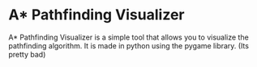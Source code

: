 # A* Pathfinding Visualizer

A* Pathfinding Visualizer is a simple tool that allows you to visualize the pathfinding algorithm. It is made in python using the pygame library. (Its pretty bad)
